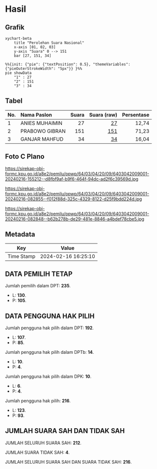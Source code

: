 # Hasil

## Grafik

```mermaid
xychart-beta
    title "Perolehan Suara Nasional"
    x-axis [01, 02, 03]
    y-axis "Suara" 0 --> 151
    bar [27, 151, 34]
```

```mermaid
%%{init: {"pie": {"textPosition": 0.5}, "themeVariables": {"pieOuterStrokeWidth": "5px"}} }%%
pie showData
    "1" : 27
    "2" : 151
    "3" : 34
```

## Tabel

| No. | Nama Paslon    | Suara | Suara (raw) | Persentase |
|:--- |:-------------- | -----:| -----------:| ----------:|
| 1   | ANIES MUHAIMIN | 27    | [27][p-1]   | 12,74      |
| 2   | PRABOWO GIBRAN | 151   | [151][p-2]  | 71,23      |
| 3   | GANJAR MAHFUD  | 34    | [34][p-3]   | 16,04      |


[p-1]: https://github.com/gigit-pemilu/pemilu-2024/blob/main/pilpres/hitung-suara/sub/64-kalimantan-timur/sub/03-berau/sub/04-segah/sub/2009-bukit-makmur/sub/001-tps/sub/paslon-1.txt
[p-2]: https://github.com/gigit-pemilu/pemilu-2024/blob/main/pilpres/hitung-suara/sub/64-kalimantan-timur/sub/03-berau/sub/04-segah/sub/2009-bukit-makmur/sub/001-tps/sub/paslon-2.txt
[p-3]: https://github.com/gigit-pemilu/pemilu-2024/blob/main/pilpres/hitung-suara/sub/64-kalimantan-timur/sub/03-berau/sub/04-segah/sub/2009-bukit-makmur/sub/001-tps/sub/paslon-3.txt

## Foto C Plano

https://sirekap-obj-formc.kpu.go.id/a8e2/pemilu/ppwp/64/03/04/20/09/6403042009001-20240216-155212--d8fbf9af-b9f6-464f-94dc-ad2f6c39569d.jpg

https://sirekap-obj-formc.kpu.go.id/a8e2/pemilu/ppwp/64/03/04/20/09/6403042009001-20240216-082855--f012f88d-325c-4329-8122-d25f9bdd224d.jpg

https://sirekap-obj-formc.kpu.go.id/a8e2/pemilu/ppwp/64/03/04/20/09/6403042009001-20240216-082848--b62b278b-de29-481e-8846-a4bdef78cbe5.jpg


## Metadata

| Key        | Value               |
| ---------- | ------------------- |
| Time Stamp | 2024-02-16 16:25:10 |


## DATA PEMILIH TETAP

Jumlah pemilih dalam DPT: **235**.
 * L: **130**.
 * P: **105**.

## DATA PENGGUNA HAK PILIH

Jumlah pengguna hak pilih dalam DPT: **192**.
 * L: **107**.
 * P: **85**.

Jumlah pengguna hak pilih dalam DPTb: **14**.
 * L: **10**.
 * P: **4**.

Jumlah pengguna hak pilih dalam DPK: **10**.
 * L: **6**.
 * P: **4**.

Jumlah pengguna hak pilih: **216**.
 * L: **123**.
 * P: **93**.

## JUMLAH SUARA SAH DAN TIDAK SAH

JUMLAH SELURUH SUARA SAH: **212**.

JUMLAH SUARA TIDAK SAH: **4**.

JUMLAH SELURUH SUARA SAH DAN SUARA TIDAK SAH: **216**.


